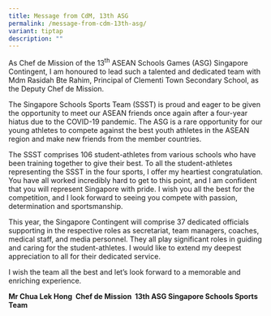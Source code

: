 ```yaml
---
title: Message from CdM, 13th ASG
permalink: /message-from-cdm-13th-asg/
variant: tiptap
description: ""
---
```

<p>As Chef de Mission of the 13<sup>th</sup> ASEAN Schools Games (ASG) Singapore
Contingent, I am honoured to lead such a talented and dedicated team with
Mdm Rasidah Bte Rahim, Principal of Clementi Town Secondary School, as
the Deputy Chef de Mission.&nbsp;&nbsp;</p>
<p>The Singapore Schools Sports Team (SSST) is proud and eager to be given
the opportunity to meet our ASEAN friends once again after a four-year
hiatus due to the COVID-19 pandemic. The ASG is a rare opportunity for
our young athletes to compete against the best youth athletes in the ASEAN
region and make new friends from the member countries.&nbsp;</p>
<p>The SSST comprises 106 student-athletes from various schools who have
been training together to give their best. To all the student-athletes
representing the SSST in the four sports, I offer my heartiest congratulation.
You have all worked incredibly hard to get to this point, and I am confident
that you will represent Singapore with pride. I wish you all the best for
the competition, and I look forward to seeing you compete with passion,
determination and sportsmanship.&nbsp;</p>
<p>This year, the Singapore Contingent will comprise 37 dedicated officials
supporting in the respective roles as secretariat, team managers, coaches,
medical staff, and media personnel. They all play significant roles in
guiding and caring for the student-athletes. I would like to extend my
deepest appreciation to all for their dedicated service.&nbsp;&nbsp;</p>
<p>I wish the team all the best and let’s look forward to a memorable and
enriching experience.&nbsp;</p>
<p><strong>Mr Chua Lek Hong&nbsp;                                                                                                                 Chef de Mission&nbsp; 13th ASG Singapore Schools Sports Team&nbsp;</strong>
</p>